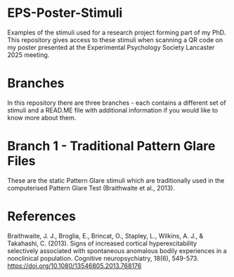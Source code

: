 # EPS-Poster-Stimuli
Examples of the stimuli used for a research project forming part of my PhD. This repository gives access to these stimuli when scanning a QR code on my poster presented at the Experimental Psychology Society Lancaster 2025 meeting.

# Branches
In this repository there are three branches - each contains a different set of stimuli and a READ.ME file with additional information if you would like to know more about them.

# Branch 1 - Traditional Pattern Glare Files
These are the static Pattern Glare stimuli which are traditionally used in the computerised Pattern Glare Test (Braithwaite et al., 2013). 

# References
Braithwaite, J. J., Broglia, E., Brincat, O., Stapley, L., Wilkins, A. J., & Takahashi, C. (2013). Signs of increased cortical hyperexcitability selectively associated with spontaneous anomalous bodily experiences in a nonclinical population. Cognitive neuropsychiatry, 18(6), 549-573. https://doi.org/10.1080/13546805.2013.768176
